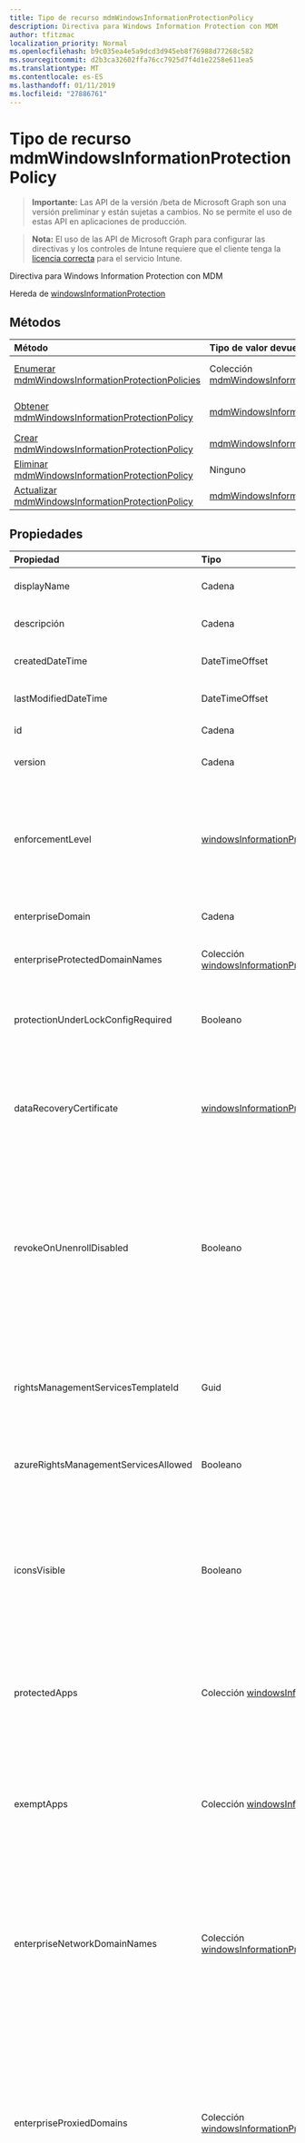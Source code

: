```yaml
---
title: Tipo de recurso mdmWindowsInformationProtectionPolicy
description: Directiva para Windows Information Protection con MDM
author: tfitzmac
localization_priority: Normal
ms.openlocfilehash: b9c035ea4e5a9dcd3d945eb8f76988d77268c582
ms.sourcegitcommit: d2b3ca32602ffa76cc7925d7f4d1e2258e611ea5
ms.translationtype: MT
ms.contentlocale: es-ES
ms.lasthandoff: 01/11/2019
ms.locfileid: "27886761"
---
```

# <a name="mdmwindowsinformationprotectionpolicy-resource-type"></a>Tipo de recurso mdmWindowsInformationProtectionPolicy

> **Importante:** Las API de la versión /beta de Microsoft Graph son una versión preliminar y están sujetas a cambios. No se permite el uso de estas API en aplicaciones de producción.

> **Nota:** El uso de las API de Microsoft Graph para configurar las directivas y los controles de Intune requiere que el cliente tenga la [licencia correcta](https://go.microsoft.com/fwlink/?linkid=839381) para el servicio Intune.

Directiva para Windows Information Protection con MDM

Hereda de [windowsInformationProtection](../resources/intune-mam-windowsinformationprotection.md)

## <a name="methods"></a>Métodos
|Método|Tipo de valor devuelto|Descripción|
|:---|:---|:---|
|[Enumerar mdmWindowsInformationProtectionPolicies](../api/intune-mam-mdmwindowsinformationprotectionpolicy-list.md)|Colección [mdmWindowsInformationProtectionPolicy](../resources/intune-mam-mdmwindowsinformationprotectionpolicy.md)|Enumere las propiedades y las relaciones de los objetos [mdmWindowsInformationProtectionPolicy](../resources/intune-mam-mdmwindowsinformationprotectionpolicy.md).|
|[Obtener mdmWindowsInformationProtectionPolicy](../api/intune-mam-mdmwindowsinformationprotectionpolicy-get.md)|[mdmWindowsInformationProtectionPolicy](../resources/intune-mam-mdmwindowsinformationprotectionpolicy.md)|Lea las propiedades y las relaciones del objeto [mdmWindowsInformationProtectionPolicy](../resources/intune-mam-mdmwindowsinformationprotectionpolicy.md).|
|[Crear mdmWindowsInformationProtectionPolicy](../api/intune-mam-mdmwindowsinformationprotectionpolicy-create.md)|[mdmWindowsInformationProtectionPolicy](../resources/intune-mam-mdmwindowsinformationprotectionpolicy.md)|Cree un objeto [mdmWindowsInformationProtectionPolicy](../resources/intune-mam-mdmwindowsinformationprotectionpolicy.md).|
|[Eliminar mdmWindowsInformationProtectionPolicy](../api/intune-mam-mdmwindowsinformationprotectionpolicy-delete.md)|Ninguno|Elimina un [mdmWindowsInformationProtectionPolicy](../resources/intune-mam-mdmwindowsinformationprotectionpolicy.md).|
|[Actualizar mdmWindowsInformationProtectionPolicy](../api/intune-mam-mdmwindowsinformationprotectionpolicy-update.md)|[mdmWindowsInformationProtectionPolicy](../resources/intune-mam-mdmwindowsinformationprotectionpolicy.md)|Actualice las propiedades de un objeto [mdmWindowsInformationProtectionPolicy](../resources/intune-mam-mdmwindowsinformationprotectionpolicy.md).|

## <a name="properties"></a>Propiedades
|Propiedad|Tipo|Descripción|
|:---|:---|:---|
|displayName|Cadena|Nombre para mostrar de la directiva. Heredado de [managedAppPolicy](../resources/intune-mam-managedapppolicy.md).|
|descripción|Cadena|Descripción de la directiva. Heredado de [managedAppPolicy](../resources/intune-mam-managedapppolicy.md).|
|createdDateTime|DateTimeOffset|Fecha y hora de creación de la directiva. Heredado de [managedAppPolicy](../resources/intune-mam-managedapppolicy.md).|
|lastModifiedDateTime|DateTimeOffset|Última vez que se modificó la directiva. Heredado de [managedAppPolicy](../resources/intune-mam-managedapppolicy.md).|
|id|Cadena|Clave de la entidad. Heredado de [managedAppPolicy](../resources/intune-mam-managedapppolicy.md).|
|version|Cadena|Versión de la entidad. Heredado de [managedAppPolicy](../resources/intune-mam-managedapppolicy.md).|
|enforcementLevel|[windowsInformationProtectionEnforcementLevel](../resources/intune-mam-windowsinformationprotectionenforcementlevel.md)|Nivel de aplicación de trabajo en curso. Vea la definición de enumeración para los valores admitidos Inherited desde [windowsInformationProtection](../resources/intune-mam-windowsinformationprotection.md). Los valores posibles son: `noProtection`, `encryptAndAuditOnly`, `encryptAuditAndPrompt` y `encryptAuditAndBlock`.|
|enterpriseDomain|Cadena|Dominio empresarial principal. Heredado de [windowsInformationProtection](../resources/intune-mam-windowsinformationprotection.md).|
|enterpriseProtectedDomainNames|Colección [windowsInformationProtectionResourceCollection](../resources/intune-mam-windowsinformationprotectionresourcecollection.md)|Lista de dominios de empresa que se van a proteger. Heredado de [windowsInformationProtection](../resources/intune-mam-windowsinformationprotection.md).|
|protectionUnderLockConfigRequired|Booleano|Especifica si es necesario configurar la protección en la característica de bloqueo (también conocida como cifrar con PIN). Heredado de [windowsInformationProtection](../resources/intune-mam-windowsinformationprotection.md).|
|dataRecoveryCertificate|[windowsInformationProtectionDataRecoveryCertificate](../resources/intune-mam-windowsinformationprotectiondatarecoverycertificate.md)|Especifica un certificado de recuperación que se puede usar para recuperar datos de archivos cifrados. Es igual al certificado del agente de recuperación de datos (DRA) para el sistema de cifrado de archivos (EFS). Heredado de [windowsInformationProtection](../resources/intune-mam-windowsinformationprotection.md)|
|revokeOnUnenrollDisabled|Booleano|Esta directiva controla si se revocan las claves de trabajo en curso cuando se anula la inscripción de un dispositivo en el servicio de administración. Si se establece en 1 (no revocar las claves), no se revocarán las claves y el usuario seguirá teniendo acceso a archivos protegidos después de anular la inscripción. Si no se revocan las claves, no habrá ninguna limpieza de archivos revocados posteriormente. Heredado de [windowsInformationProtection](../resources/intune-mam-windowsinformationprotection.md)|
|rightsManagementServicesTemplateId|Guid|GUID de TemplateID que se va a usar para el cifrado RMS. La plantilla de RMS permite que el administrador de TI configure los detalles sobre quién tiene acceso a los archivos protegidos por RMS y durante cuánto tiempo. Heredado de [windowsInformationProtection](../resources/intune-mam-windowsinformationprotection.md).|
|azureRightsManagementServicesAllowed|Booleano|Especifica si se permite el cifrado de Azure RMS para WIP. Heredado de [windowsInformationProtection](../resources/intune-mam-windowsinformationprotection.md).|
|iconsVisible|Booleano|Determina si se agregan las superposiciones a los iconos para los archivos protegidos mediante WIP en Explorer y en los iconos de aplicación solo de empresa en el menú Inicio. A partir de Windows 10, versión 1703, estos ajustes también configuran la visibilidad del icono de WIP en la barra de título de una aplicación protegida mediante WIP. Heredado de [windowsInformationProtection](../resources/intune-mam-windowsinformationprotection.md).|
|protectedApps|Colección [windowsInformationProtectionApp](../resources/intune-mam-windowsinformationprotectionapp.md)|Las aplicaciones protegidas pueden tener acceso a datos empresariales y los datos controlados por dichas aplicaciones están protegidos mediante cifrado. Heredado de [windowsInformationProtection](../resources/intune-mam-windowsinformationprotection.md).|
|exemptApps|Colección [windowsInformationProtectionApp](../resources/intune-mam-windowsinformationprotectionapp.md)|Las aplicaciones exentas también pueden tener acceso a datos empresariales, pero los datos controlados por dichas aplicaciones no están protegidos. Esto ocurre porque algunas aplicaciones empresariales críticas podrían tener problemas de compatibilidad con los datos cifrados. Heredado de [windowsInformationProtection](../resources/intune-mam-windowsinformationprotection.md)|
|enterpriseNetworkDomainNames|Colección [windowsInformationProtectionResourceCollection](../resources/intune-mam-windowsinformationprotectionresourcecollection.md)|Esta es la lista de dominios que forman parte de los límites de la empresa. Los datos de uno de estos dominios que se envíen a un dispositivo se considerarán datos empresariales y protegidos. Estas ubicaciones se consideran un destino seguro con el que compartir datos empresariales. Heredado de [windowsInformationProtection](../resources/intune-mam-windowsinformationprotection.md).|
|enterpriseProxiedDomains|Colección [windowsInformationProtectionProxiedDomainCollection](../resources/intune-mam-windowsinformationprotectionproxieddomaincollection.md)|Contiene una lista de dominios de recursos empresariales hospedados en la nube que necesitan protección. Las conexiones a estos recursos se consideran datos empresariales. Si un proxy se corresponde con un recurso de nube, el tráfico al recurso de la nube se dirigirá a través de la red empresarial mediante el servidor proxy indicado (en el puerto 80). Un servidor proxy que se use con esta finalidad debe configurarse también mediante la directiva EnterpriseInternalProxyServers. Heredado de [windowsInformationProtection](../resources/intune-mam-windowsinformationprotection.md).|
|enterpriseIPRanges|Colección [windowsInformationProtectionIPRangeCollection](../resources/intune-mam-windowsinformationprotectioniprangecollection.md)|Establece los intervalos IP empresariales que definen los equipos de la red empresarial. Los datos que provienen de dichos equipos se consideran parte de la empresa y están protegidos. Estas ubicaciones se consideran un destino seguro en el que compartir datos empresariales. Heredado de [windowsInformationProtection](../resources/intune-mam-windowsinformationprotection.md).|
|enterpriseIPRangesAreAuthoritative|Booleano|Valor booleano que indica al cliente que acepte la lista configurada y que no use la heurística para intentar buscar otras subredes. El valor predeterminado es False. Heredado de [windowsInformationProtection](../resources/intune-mam-windowsinformationprotection.md).|
|enterpriseProxyServers|Colección [windowsInformationProtectionResourceCollection](../resources/intune-mam-windowsinformationprotectionresourcecollection.md)|Esta es una lista de servidores proxy. Cualquier servidor que no esté en esta lista se considera no empresarial. Heredado de [windowsInformationProtection](../resources/intune-mam-windowsinformationprotection.md).|
|enterpriseInternalProxyServers|Colección [windowsInformationProtectionResourceCollection](../resources/intune-mam-windowsinformationprotectionresourcecollection.md)|Se trata de la lista de valores separados por comas de servidores proxy internos. Por ejemplo, "157.54.14.28, 157.54.11.118, 10.202.14.167, 157.53.14.163, 157.69.210.59". El administrador ha configurado estos servidores proxy para que se conecten a los recursos específicos de Internet. Se consideran ubicaciones de red empresarial. Los servidores proxy solo se usan al configurar la directiva EnterpriseProxiedDomains para forzar el tráfico a los dominios coincidentes mediante estos proxy. Heredado de [windowsInformationProtection](../resources/intune-mam-windowsinformationprotection.md).|
|enterpriseProxyServersAreAuthoritative|Booleano|Valor booleano que indica al cliente que acepte la lista de configuración de servidores proxy y no intente detectar otros servidores proxy de trabajo. El valor predeterminado es False. Heredado de [windowsInformationProtection](../resources/intune-mam-windowsinformationprotection.md).|
|neutralDomainResources|Colección [windowsInformationProtectionResourceCollection](../resources/intune-mam-windowsinformationprotectionresourcecollection.md)|Lista de nombres de dominio que se pueden usar para el recurso de trabajo o personal. Heredado de [windowsInformationProtection](../resources/intune-mam-windowsinformationprotection.md).|
|indexingEncryptedStoresOrItemsBlocked|Booleano|Este identificador es para que el indexador de Windows Search permita o impida la indexación de los elementos. Heredado de [windowsInformationProtection](../resources/intune-mam-windowsinformationprotection.md).|
|smbAutoEncryptedFileExtensions|Colección [windowsInformationProtectionResourceCollection](../resources/intune-mam-windowsinformationprotectionresourcecollection.md)|Especifica una lista de extensiones de archivo, para que los archivos con estas extensiones se cifren cuando se copian desde un recurso compartido de SMB dentro del límite de la empresa. Heredado de [windowsInformationProtection](../resources/intune-mam-windowsinformationprotection.md).|
|isAssigned|Booleano|Indica si la directiva se implementará en los grupos de inclusión. Heredado de [windowsInformationProtection](../resources/intune-mam-windowsinformationprotection.md)|

## <a name="relationships"></a>Relaciones
|Relación|Tipo|Descripción|
|:---|:---|:---|
|protectedAppLockerFiles|Colección [windowsInformationProtectionAppLockerFile](../resources/intune-mam-windowsinformationprotectionapplockerfile.md)|Otra forma de introducir aplicaciones protegidas por archivos XML. Heredado de [windowsInformationProtection](../resources/intune-mam-windowsinformationprotection.md)|
|exemptAppLockerFiles|Colección [windowsInformationProtectionAppLockerFile](../resources/intune-mam-windowsinformationprotectionapplockerfile.md)|Otra forma de excluir aplicaciones protegidas por archivos XML. Heredado de [windowsInformationProtection](../resources/intune-mam-windowsinformationprotection.md)|
|asignaciones|Colección [targetedManagedAppPolicyAssignment](../resources/intune-mam-targetedmanagedapppolicyassignment.md)|Propiedad de navegación a la lista de grupos de seguridad destinados a la directiva. Heredado de [windowsInformationProtection](../resources/intune-mam-windowsinformationprotection.md)|

## <a name="json-representation"></a>Representación JSON
Aquí tiene una representación JSON del recurso.
<!-- {
  "blockType": "resource",
  "keyProperty": "id",
  "@odata.type": "microsoft.graph.mdmWindowsInformationProtectionPolicy"
}
-->
``` json
{
  "@odata.type": "#microsoft.graph.mdmWindowsInformationProtectionPolicy",
  "displayName": "String",
  "description": "String",
  "createdDateTime": "String (timestamp)",
  "lastModifiedDateTime": "String (timestamp)",
  "id": "String (identifier)",
  "version": "String",
  "enforcementLevel": "String",
  "enterpriseDomain": "String",
  "enterpriseProtectedDomainNames": [
    {
      "@odata.type": "microsoft.graph.windowsInformationProtectionResourceCollection",
      "displayName": "String",
      "resources": [
        "String"
      ]
    }
  ],
  "protectionUnderLockConfigRequired": true,
  "dataRecoveryCertificate": {
    "@odata.type": "microsoft.graph.windowsInformationProtectionDataRecoveryCertificate",
    "subjectName": "String",
    "description": "String",
    "expirationDateTime": "String (timestamp)",
    "certificate": "binary"
  },
  "revokeOnUnenrollDisabled": true,
  "rightsManagementServicesTemplateId": "Guid",
  "azureRightsManagementServicesAllowed": true,
  "iconsVisible": true,
  "protectedApps": [
    {
      "@odata.type": "microsoft.graph.windowsInformationProtectionStoreApp",
      "displayName": "String",
      "description": "String",
      "publisherName": "String",
      "productName": "String",
      "denied": true
    }
  ],
  "exemptApps": [
    {
      "@odata.type": "microsoft.graph.windowsInformationProtectionStoreApp",
      "displayName": "String",
      "description": "String",
      "publisherName": "String",
      "productName": "String",
      "denied": true
    }
  ],
  "enterpriseNetworkDomainNames": [
    {
      "@odata.type": "microsoft.graph.windowsInformationProtectionResourceCollection",
      "displayName": "String",
      "resources": [
        "String"
      ]
    }
  ],
  "enterpriseProxiedDomains": [
    {
      "@odata.type": "microsoft.graph.windowsInformationProtectionProxiedDomainCollection",
      "displayName": "String",
      "proxiedDomains": [
        {
          "@odata.type": "microsoft.graph.proxiedDomain",
          "ipAddressOrFQDN": "String",
          "proxy": "String"
        }
      ]
    }
  ],
  "enterpriseIPRanges": [
    {
      "@odata.type": "microsoft.graph.windowsInformationProtectionIPRangeCollection",
      "displayName": "String",
      "ranges": [
        {
          "@odata.type": "microsoft.graph.iPv6Range",
          "lowerAddress": "String",
          "upperAddress": "String"
        }
      ]
    }
  ],
  "enterpriseIPRangesAreAuthoritative": true,
  "enterpriseProxyServers": [
    {
      "@odata.type": "microsoft.graph.windowsInformationProtectionResourceCollection",
      "displayName": "String",
      "resources": [
        "String"
      ]
    }
  ],
  "enterpriseInternalProxyServers": [
    {
      "@odata.type": "microsoft.graph.windowsInformationProtectionResourceCollection",
      "displayName": "String",
      "resources": [
        "String"
      ]
    }
  ],
  "enterpriseProxyServersAreAuthoritative": true,
  "neutralDomainResources": [
    {
      "@odata.type": "microsoft.graph.windowsInformationProtectionResourceCollection",
      "displayName": "String",
      "resources": [
        "String"
      ]
    }
  ],
  "indexingEncryptedStoresOrItemsBlocked": true,
  "smbAutoEncryptedFileExtensions": [
    {
      "@odata.type": "microsoft.graph.windowsInformationProtectionResourceCollection",
      "displayName": "String",
      "resources": [
        "String"
      ]
    }
  ],
  "isAssigned": true
}
```





